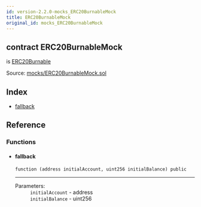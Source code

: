 ```yaml
---
id: version-2.2.0-mocks_ERC20BurnableMock
title: ERC20BurnableMock
original_id: mocks_ERC20BurnableMock
---
```


<div class="contract-doc"><div class="contract"><h2 class="contract-header"><span class="contract-kind">contract</span> ERC20BurnableMock</h2><p class="base-contracts"><span>is</span> <a href="token_ERC20_ERC20Burnable.html">ERC20Burnable</a></p><div class="source">Source: <a href="https://github.com/OpenZeppelin/zeppelin-solidity/blob/v2.2.0/contracts/mocks/ERC20BurnableMock.sol" target="_blank">mocks/ERC20BurnableMock.sol</a></div></div><div class="index"><h2>Index</h2><ul><li><a href="mocks_ERC20BurnableMock.html#">fallback</a></li></ul></div><div class="reference"><h2>Reference</h2><div class="functions"><h3>Functions</h3><ul><li><div class="item function"><span id="fallback" class="anchor-marker"></span><h4 class="name">fallback</h4><div class="body"><code class="signature">function <strong></strong><span>(address initialAccount, uint256 initialBalance) </span><span>public </span></code><hr/><dl><dt><span class="label-parameters">Parameters:</span></dt><dd><div><code>initialAccount</code> - address</div><div><code>initialBalance</code> - uint256</div></dd></dl></div></div></li></ul></div></div></div>

